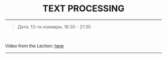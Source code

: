 <h1 align="center">TEXT PROCESSING</h1>

<hr>

<blockquote>
    <p>Дата: 13-ти ноември, 18:30 - 21:30</p>
</blockquote>

<br>

<p>
    Video from the Lection: <a href="https://www.youtube.com/watch?v=9a4qup4CaYA&feature=emb_title">here</a>
</p>

<hr>